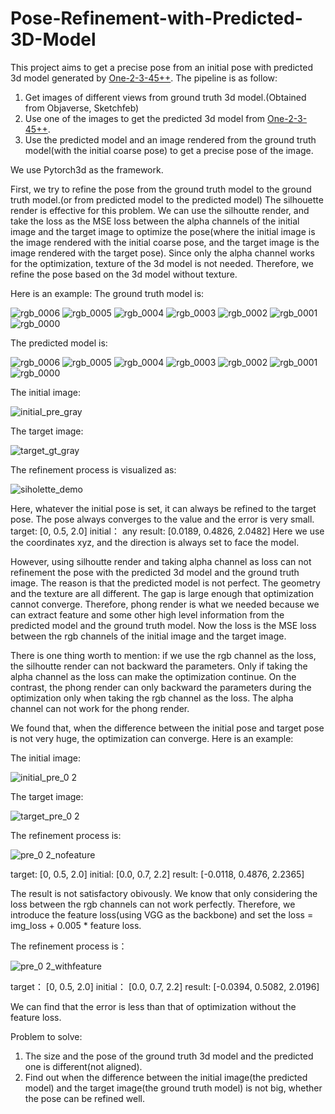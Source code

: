 # Pose-Refinement-with-Predicted-3D-Model
This project aims to get a precise pose from an initial pose with predicted 3d model generated by [One-2-3-45++](http://sudo.ai/3dgen).
The pipeline is as follow:
1. Get images of different views from ground truth 3d model.(Obtained from Objaverse, Sketchfeb)
2. Use one of the images to get the predicted 3d model from [One-2-3-45++](http://sudo.ai/3dgen).
3. Use the predicted model and an image rendered from the ground truth model(with the initial coarse pose) to get a precise pose of the image.

We use Pytorch3d as the framework.

First, we try to refine the pose from the ground truth model to the ground truth model.(or from predicted model to the predicted model)
The silhouette render is effective for this problem. We can use the silhoutte render, and take the loss as the MSE loss between the alpha channels of the initial image and the target image to optimize the pose(where the initial image is the image rendered with the initial coarse pose, and the target image is the image rendered with the target pose). Since only the alpha channel works for the optimization, texture of the 3d model is not needed. Therefore, we refine the pose based on the 3d model without texture.

Here is an example:
The ground truth model is:

![rgb_0006](https://github.com/bobojiang26/Pose-Refinement-with-Predicted-3D-Model/assets/91231457/fc9e7697-bf34-4dd4-b5e3-138a43563715)
![rgb_0005](https://github.com/bobojiang26/Pose-Refinement-with-Predicted-3D-Model/assets/91231457/88cba9a8-e7dd-4e72-a62c-3db7363a9693)
![rgb_0004](https://github.com/bobojiang26/Pose-Refinement-with-Predicted-3D-Model/assets/91231457/8b54333b-8268-4a83-acff-570e879d09c5)
![rgb_0003](https://github.com/bobojiang26/Pose-Refinement-with-Predicted-3D-Model/assets/91231457/92988530-9517-40bb-88ae-827ebd0344e9)
![rgb_0002](https://github.com/bobojiang26/Pose-Refinement-with-Predicted-3D-Model/assets/91231457/fd8f1a6e-d943-4502-abe3-e344fe92fba3)
![rgb_0001](https://github.com/bobojiang26/Pose-Refinement-with-Predicted-3D-Model/assets/91231457/c21e8de1-ac0d-4433-97f5-951b0210d837)
![rgb_0000](https://github.com/bobojiang26/Pose-Refinement-with-Predicted-3D-Model/assets/91231457/8ba9f775-b893-47d7-bd85-a38c10d87b4e)

The predicted model is:

![rgb_0006](https://github.com/bobojiang26/Pose-Refinement-with-Predicted-3D-Model/assets/91231457/cce3eace-1ca2-4aab-9576-e70dedc578cb)
![rgb_0005](https://github.com/bobojiang26/Pose-Refinement-with-Predicted-3D-Model/assets/91231457/9f84cf9e-856e-4a1d-90b1-060d618ce9ac)
![rgb_0004](https://github.com/bobojiang26/Pose-Refinement-with-Predicted-3D-Model/assets/91231457/a9fc60ac-cb05-473f-9ebc-9c0443953ba0)
![rgb_0003](https://github.com/bobojiang26/Pose-Refinement-with-Predicted-3D-Model/assets/91231457/ce2f588d-4ca2-4542-b02f-b6e1c1392b67)
![rgb_0002](https://github.com/bobojiang26/Pose-Refinement-with-Predicted-3D-Model/assets/91231457/71c802e9-3e4d-41da-9a4c-4acbbc243481)
![rgb_0001](https://github.com/bobojiang26/Pose-Refinement-with-Predicted-3D-Model/assets/91231457/411d2544-c2b7-4c8c-986c-6dc154c8bf24)
![rgb_0000](https://github.com/bobojiang26/Pose-Refinement-with-Predicted-3D-Model/assets/91231457/958c0074-6f4a-421a-9faf-7716f31e4007)


The initial image:

![initial_pre_gray](https://github.com/bobojiang26/Pose-Refinement-with-Predicted-3D-Model/assets/91231457/fafea8a6-25c5-43bc-a070-dea8e75fa677)

The target image:

![target_gt_gray](https://github.com/bobojiang26/Pose-Refinement-with-Predicted-3D-Model/assets/91231457/2f5801ec-07c1-44c1-9e15-c5ddd08f21b9)

The refinement process is visualized as:

![siholette_demo](https://github.com/bobojiang26/Pose-Refinement-with-Predicted-3D-Model/assets/91231457/1317faea-32e1-4608-9bf5-2d7b09ff00ed)

Here, whatever the initial pose is set, it can always be refined to the target pose. The pose always converges to the value and the error is very small.
target: [0, 0.5, 2.0] initial： any
result: [0.0189, 0.4826, 2.0482]
Here we use the coordinates xyz, and the direction is always set to face the model.


However, using silhoutte render and taking alpha channel as loss can not refinement the pose with the predicted 3d model and the ground truth image. The reason is that the predicted model is not perfect. The geometry and the texture are all different. The gap is large enough that optimization cannot converge. Therefore, phong render is what we needed because we can extract feature and some other high level information from the predicted model and the ground truth model. Now the loss is the MSE loss between the rgb channels of the initial image and the target image.

There is one thing worth to mention: if we use the rgb channel as the loss, the silhoutte render can not backward the parameters. Only if taking the alpha channel as the loss can make the optimization continue. On the contrast, the phong render can only backward the parameters during the optimization only when taking the rgb channel as the loss. The alpha channel can not work for the phong render.

We found that, when the difference between the initial pose and target pose is not very huge, the optimization can converge.
Here is an example:

The initial image:

![initial_pre_0 2](https://github.com/bobojiang26/Pose-Refinement-with-Predicted-3D-Model/assets/91231457/6c77a511-3409-4a54-b249-eef10c87d04e)

The target image:

![target_pre_0 2](https://github.com/bobojiang26/Pose-Refinement-with-Predicted-3D-Model/assets/91231457/f1959b03-cc78-4df5-96d2-87459c79fe96)

The refinement process is:

![pre_0 2_nofeature](https://github.com/bobojiang26/Pose-Refinement-with-Predicted-3D-Model/assets/91231457/6f380b5c-a2c6-4339-8e53-a9867e7b891f)

target: [0, 0.5, 2.0] initial: [0.0, 0.7, 2.2]
result: [-0.0118,  0.4876,  2.2365]

The result is not satisfactory obivously. We know that only considering the loss between the rgb channels can not work perfectly. Therefore, we introduce the feature loss(using VGG as the backbone) and set the loss = img_loss + 0.005 * feature loss.

The refinement process is：

![pre_0 2_withfeature](https://github.com/bobojiang26/Pose-Refinement-with-Predicted-3D-Model/assets/91231457/083e570a-aaf4-4b31-8545-7a00e1a54604)

target： [0, 0.5, 2.0] initial： [0.0, 0.7, 2.2]
result: [-0.0394,  0.5082,  2.0196]

We can find that the error is less than that of optimization without the feature loss.


Problem to solve:
1. The size and the pose of the ground truth 3d model and the predicted one is different(not aligned).
2. Find out when the difference between the initial image(the predicted model) and the target image(the ground truth model) is not big, whether the pose can be refined well.
